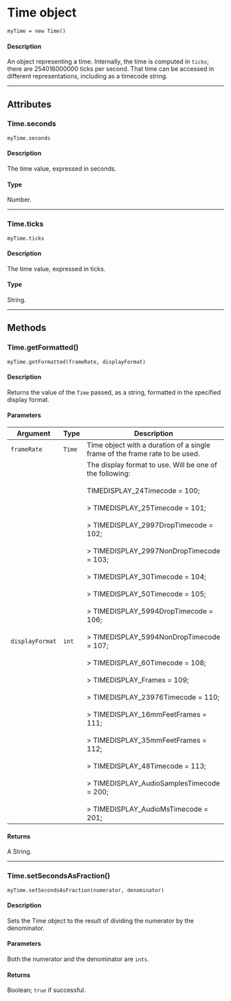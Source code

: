 # Time object

`myTime = new Time()`

#### Description

An object representing a time. Internally, the time is computed in `ticks`; there are 254016000000 ticks per second. That time can be accessed in different representations, including as a timecode string.

---

## Attributes

### Time.seconds

`myTime.seconds`

#### Description

The time value, expressed in seconds.

#### Type

Number.

---

### Time.ticks

`myTime.ticks`

#### Description

The time value, expressed in ticks.

#### Type

String.

---

## Methods

### Time.getFormatted()

`myTime.getFormatted(frameRate, displayFormat)`

#### Description

Returns the value of the `Time` passed, as a string, formatted in the specified display format.

#### Parameters

| Argument        | Type   | Description                                                                                                                                                                                                                                                                                                                                                                                                                                                                                                                                                                                                                                                                                                                                                                                                                                                                                                                                                                                                                                                                                                                                                                        |
|-----------------|--------|------------------------------------------------------------------------------------------------------------------------------------------------------------------------------------------------------------------------------------------------------------------------------------------------------------------------------------------------------------------------------------------------------------------------------------------------------------------------------------------------------------------------------------------------------------------------------------------------------------------------------------------------------------------------------------------------------------------------------------------------------------------------------------------------------------------------------------------------------------------------------------------------------------------------------------------------------------------------------------------------------------------------------------------------------------------------------------------------------------------------------------------------------------------------------------|
| `frameRate`     | `Time` | Time object with a duration of a single frame of the frame rate to be used.                                                                                                                                                                                                                                                                                                                                                                                                                                                                                                                                                                                                                                                                                                                                                                                                                                                                                                                                                                                                                                                                                                        |
| `displayFormat` | `int`  | The display format to use. Will be one of the following:<br/><br/>TIMEDISPLAY_24Timecode                                = 100;<br/><br/>> TIMEDISPLAY_25Timecode                                = 101;<br/><br/>> TIMEDISPLAY_2997DropTimecode                  = 102;<br/><br/>> TIMEDISPLAY_2997NonDropTimecode               = 103;<br/><br/>> TIMEDISPLAY_30Timecode                                = 104;<br/><br/>> TIMEDISPLAY_50Timecode                                = 105;<br/><br/>> TIMEDISPLAY_5994DropTimecode                  = 106;<br/><br/>> TIMEDISPLAY_5994NonDropTimecode               = 107;<br/><br/>> TIMEDISPLAY_60Timecode                                = 108;<br/><br/>> TIMEDISPLAY_Frames                                    = 109;<br/><br/>> TIMEDISPLAY_23976Timecode                             = 110;<br/><br/>> TIMEDISPLAY_16mmFeetFrames                    = 111;<br/><br/>> TIMEDISPLAY_35mmFeetFrames                    = 112;<br/><br/>> TIMEDISPLAY_48Timecode                                = 113;<br/><br/>> TIMEDISPLAY_AudioSamplesTimecode          = 200;<br/><br/>> TIMEDISPLAY_AudioMsTimecode                   = 201; |

#### Returns

A String.

---

### Time.setSecondsAsFraction()

`myTime.setSecondsAsFraction(numerator, denominator)`

#### Description

Sets the Time object to the result of dividing the numerator by the denominator.

#### Parameters

Both the numerator and the denominator are `ints`.

#### Returns

Boolean; `true` if successful.
